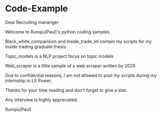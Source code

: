# Code-Example

Dear Recruiting mananger

  Welcome to Runqiu(Paul)'s python coding samples.

  Black_white_comparision and Inside_trade_ml contain my scripts for my Inside trading graduate thesis

  Topic_models is a NLP project focus on topic models

  Web_scraper is a little sample of a web scraper written by 2020

  Due to confidential reasons, I am not allowed to post my scripts during my internship in LS Power.

  Thanks for your time reading and don't forget to give a star.

  Any interview is highly appreciated.

Runqiu(Paul)
